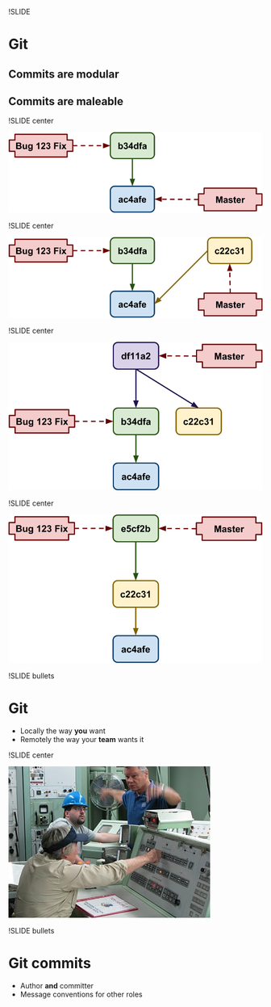 !SLIDE
# Git
## Commits are modular
## Commits are maleable

!SLIDE center

![](images/fix-contribute.png)

!SLIDE center

![](images/fix-drift.png)

!SLIDE center

![](images/fix-merge.png)

!SLIDE center

![](images/fix-rebase.png)

!SLIDE bullets
# Git

* Locally the way **you** want
* Remotely the way your **team** wants it

!SLIDE center

![](images/launch-keys.jpg)

!SLIDE bullets
# Git commits

* Author **and** committer
* Message conventions for other roles